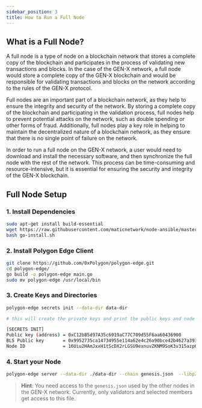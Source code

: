 ```yaml
---
sidebar_position: 3
title: How to Run a Full Node
---
```


## What is a Full Node?
A full node is a type of node on a blockchain network that stores a complete copy of the blockchain and participates in the process of validating new transactions and blocks. In the case of the GEN-X network, a full node would store a complete copy of the GEN-X blockchain and would be responsible for validating transactions and blocks on the network according to the rules of the GEN-X protocol.

Full nodes are an important part of a blockchain network, as they help to ensure the integrity and security of the network. By storing a complete copy of the blockchain and participating in the validation process, full nodes help to prevent potential attacks on the network, such as double spending or other forms of fraud. Additionally, full nodes play a key role in helping to maintain the decentralized nature of a blockchain network, as they ensure that there is no single point of failure on the network.

In order to run a full node on the GEN-X network, a user would need to download and install the necessary software, and then synchronize the full node with the rest of the network. This process can be time-consuming and resource-intensive, but it is essential for ensuring the security and integrity of the GEN-X blockchain.


## Full Node Setup 

### 1. Install Dependencies

```bash
sudo apt-get install build-essential
wget https://raw.githubusercontent.com/maticnetwork/node-ansible/master/go-install.sh
bash go-install.sh
```

### 2. Install Polygon Edge Client

```bash
git clone https://github.com/0xPolygon/polygon-edge.git
cd polygon-edge/
go build -o polygon-edge main.go
sudo mv polygon-edge /usr/local/bin
```

### 3. Create Keys and Directories

```bash
polygon-edge secrets init --data-dir data-dir

# this will create the private keys and print the public keys and node ID

[SECRETS INIT]
Public key (address) = 0xC12bB5d97A35c6919aC77C709d55F6aa60436900
BLS Public key       = 0x9952735ca14734955e114a62e4c26a90bce42b4627a393418372968fa36e73a0ef8db68bba11ea967ff883e429b3bfdf
Node ID              = 16Uiu2HAmJxxH1tScDX2rLGSU9exnuvZKNM9SoK3v315azp68DLPW
```

### 4. Start your Node

```bash
polygon-edge server --data-dir ./data-dir --chain genesis.json  --libp2p 0.0.0.0:1478 --nat YOUR_PUBLIC_IP
```

> **Hint**: You need access to the `genesis.json` used by the other nodes in the GEN-X network. Currently, only validators and selected members get access to this file.
